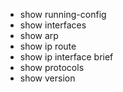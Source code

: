 - show running-config
- show interfaces
- show arp
- show ip route
- show ip interface brief
- show protocols
- show version 